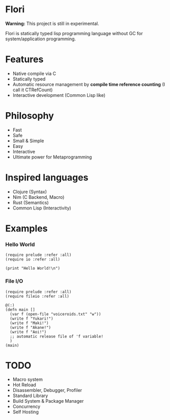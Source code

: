 
# Flori

**Warning:** This project is still in experimental.

Flori is statically typed lisp programming language without GC for system/application programming.

# Features

- Native compile via C
- Statically typed
- Automatic resource management by **compile time reference counting** (I call it CTRefCount)
- Interactive development (Common Lisp like)

# Philosophy

- Fast
- Safe
- Small & Simple
- Easy
- Interactive
- Ultimate power for Metaprogramming

# Inspired languages

- Clojure (Syntax)
- Nim (C Backend, Macro)
- Rust (Semantics)
- Common Lisp (Interactivity)

# Examples

### Hello World
```
(require prelude :refer :all)
(require io :refer :all)

(print "Hello World!\n")
```

### File I/O
```
(require prelude :refer :all)
(require fileio :refer :all)

@(:)
(defn main []
  (var f (open-file "voiceroids.txt" "w"))
  (write f "Yukari!")
  (write f "Maki!")
  (write f "Akane!")
  (write f "Aoi!")
  ;; automatic release file of 'f variable!
  )
(main)
```

# TODO

- Macro system
- Hot Reload
- Disassembler, Debugger, Profiler
- Standard Library
- Build System & Package Manager
- Concurrency
- Self Hosting
